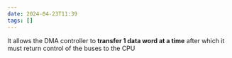 ```yaml
---
date: 2024-04-23T11:39
tags: []
---
```

It allows the DMA controller to 
**transfer 1 data word at a time** after which it must return control of the buses to the CPU
